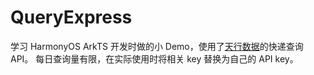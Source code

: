 # QueryExpress
学习 HarmonyOS ArkTS 开发时做的小 Demo，使用了[天行数据](https://www.tianapi.com/apiview/152)的快递查询 API。
每日查询量有限，在实际使用时将相关 key 替换为自己的 API key。

